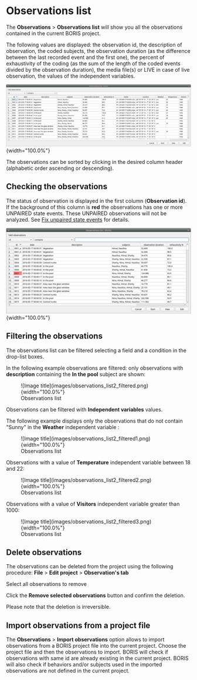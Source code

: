 # Observations list


The **Observations** \> **Observations list** will show you all the
observations contained in the current BORIS project.

The following values are displayed: the observation id, the description
of observation, the coded subjects, the observation duration (as the
difference between the last recorded event and the first one), the
percent of exhaustivity of the coding (as the sum of the length of the
coded events divided by the observation duration), the media file(s) or
LIVE in case of live observation, the values of the independent
variables.

![Observations list](images/observations_list2.png){width="100.0%"}

The observations can be sorted by clicking in the desired column header
(alphabetic order ascending or descending).




## Checking the observations


The status of observation is displayed in the first column
(**Observation id**). If the background of this column is **red** the
observations has one or more UNPAIRED state events. These UNPAIRED
observations will not be analyzed. See [Fix unpaired state events]() for
details.

![Observations list with warning](images/observations_list_warning.png){width="100.0%"}



## Filtering the observations


The observations list can be filtered selecting a field and a condition
in the drop-list boxes.

In the following example observations are filtered: only observations
with **description** containing the **In the pool** subject are shown:



<figure markdown>
  ![Image title](images/observations_list2_filtered.png){width="100.0%"}
  <figcaption>Observations list</figcaption>
</figure>



Observations can be filtered with **Independent variables** values.

The following example displays only the observations that do not contain
\"Sunny\" in the **Weather** independent variable :


<figure markdown>
  ![Image title](images/observations_list2_filtered1.png){width="100.0%"}
  <figcaption>Observations list</figcaption>
</figure>


Observations with a value of **Temperature** independent variable
between 18 and 22:

<figure markdown>
  ![Image title](images/observations_list2_filtered2.png){width="100.0%"}
  <figcaption>Observations list</figcaption>
</figure>



Observations with a value of **Visitors** independent variable greater
than 1000:

<figure markdown>
  ![Image title](images/observations_list2_filtered3.png){width="100.0%"}
  <figcaption>Observations list</figcaption>
</figure>






## Delete observations


The observations can be deleted from the project using the following
procedure: **File** > **Edit project** > **Observation\'s tab**

Select all observations to remove

Click the **Remove selected observations** button and confirm the
deletion.

Please note that the deletion is irreversible.


## Import observations from a project file


The **Observations** > **Import observations** option allows to import
observations from a BORIS project file into the current project. Choose
the project file and then the observations to import. BORIS will check
if observations with same id are already existing in the current
project. BORIS will also check if behaviors and/or subjects used in the
imported observations are not defined in the current project.
